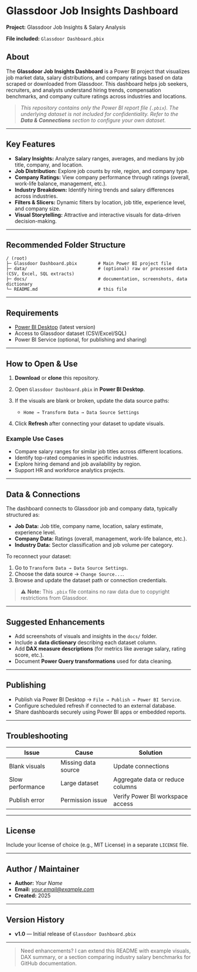 # Glassdoor Job Insights Dashboard

**Project:** Glassdoor Job Insights & Salary Analysis

**File included:** `Glassdoor Dashboard.pbix`

## About

The **Glassdoor Job Insights Dashboard** is a Power BI project that visualizes job market data, salary distributions, and company ratings based on data scraped or downloaded from Glassdoor. This dashboard helps job seekers, recruiters, and analysts understand hiring trends, compensation benchmarks, and company culture ratings across industries and locations.

> *This repository contains only the Power BI report file (`.pbix`). The underlying dataset is not included for confidentiality. Refer to the **Data & Connections** section to configure your own dataset.*

---

## Key Features

* **Salary Insights:** Analyze salary ranges, averages, and medians by job title, company, and location.
* **Job Distribution:** Explore job counts by role, region, and company type.
* **Company Ratings:** View company performance through ratings (overall, work-life balance, management, etc.).
* **Industry Breakdown:** Identify hiring trends and salary differences across industries.
* **Filters & Slicers:** Dynamic filters by location, job title, experience level, and company size.
* **Visual Storytelling:** Attractive and interactive visuals for data-driven decision-making.

---

## Recommended Folder Structure

```
/ (root)
├─ Glassdoor Dashboard.pbix        # Main Power BI project file
├─ data/                           # (optional) raw or processed data (CSV, Excel, SQL extracts)
├─ docs/                           # documentation, screenshots, data dictionary
└─ README.md                       # this file
```

---

## Requirements

* [Power BI Desktop](https://powerbi.microsoft.com/) (latest version)
* Access to Glassdoor dataset (CSV/Excel/SQL)
* Power BI Service (optional, for publishing and sharing)

---

## How to Open & Use

1. **Download** or **clone** this repository.
2. Open `Glassdoor Dashboard.pbix` in **Power BI Desktop**.
3. If the visuals are blank or broken, update the data source paths:

   * `Home → Transform Data → Data Source Settings`
4. Click **Refresh** after connecting your dataset to update visuals.

### Example Use Cases

* Compare salary ranges for similar job titles across different locations.
* Identify top-rated companies in specific industries.
* Explore hiring demand and job availability by region.
* Support HR and workforce analytics projects.

---

## Data & Connections

The dashboard connects to Glassdoor job and company data, typically structured as:

* **Job Data:** Job title, company name, location, salary estimate, experience level.
* **Company Data:** Ratings (overall, management, work-life balance, etc.).
* **Industry Data:** Sector classification and job volume per category.

To reconnect your dataset:

1. Go to `Transform Data → Data Source Settings`.
2. Choose the data source → `Change Source...`.
3. Browse and update the dataset path or connection credentials.

> ⚠️ **Note:** This `.pbix` file contains no raw data due to copyright restrictions from Glassdoor.

---

## Suggested Enhancements

* Add screenshots of visuals and insights in the `docs/` folder.
* Include a **data dictionary** describing each dataset column.
* Add **DAX measure descriptions** (for metrics like average salary, rating score, etc.).
* Document **Power Query transformations** used for data cleaning.

---

## Publishing

* Publish via Power BI Desktop → `File → Publish → Power BI Service`.
* Configure scheduled refresh if connected to an external database.
* Share dashboards securely using Power BI apps or embedded reports.

---

## Troubleshooting

| Issue            | Cause               | Solution                         |
| ---------------- | ------------------- | -------------------------------- |
| Blank visuals    | Missing data source | Update connections               |
| Slow performance | Large dataset       | Aggregate data or reduce columns |
| Publish error    | Permission issue    | Verify Power BI workspace access |

---

## License

Include your license of choice (e.g., MIT License) in a separate `LICENSE` file.

---

## Author / Maintainer

* **Author:** *Your Name*
* **Email:** *[your.email@example.com](mailto:your.email@example.com)*
* **Created:** 2025

---

## Version History

* **v1.0** — Initial release of `Glassdoor Dashboard.pbix`

---

> Need enhancements? I can extend this README with example visuals, DAX summary, or a section comparing industry salary benchmarks for GitHub documentation.

